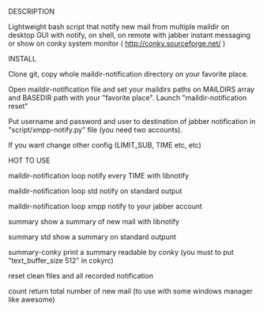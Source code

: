 DESCRIPTION

Lightweight bash script that notify new mail from multiple maildir on desktop GUI with notify, on shell, on remote with jabber instant messaging or show on conky  system monitor ( http://conky.sourceforge.net/ )

INSTALL

Clone git, copy whole maildir-notification directory on your favorite place.

Open maildir-notification file and set your maildirs paths on MAILDIRS array and BASEDIR path with your "favorite place".
Launch "maildir-notification reset"

Put username and password and user to destination of jabber notification in "script/xmpp-notify.py" file (you need two accounts).

If you want change other config (LIMIT_SUB, TIME etc, etc)

HOT TO USE

maildir-notification loop		notify every TIME with libnotify

maildir-notification loop std		notify on standard output

maildir-notification loop xmpp		notify to your jabber account

summary		     	  		show a summary of new mail with libnotify

summary std				show a summary on standard outpunt

summary-conky 				print a summary readable by conky (you must to put "text_buffer_size 512" in cokyrc)


reset					clean files and all recorded notification

count 					return total number of new mail (to use with some windows manager like awesome)

